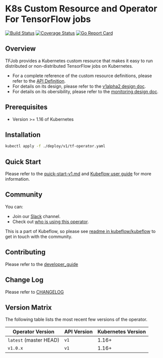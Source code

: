 # K8s Custom Resource and Operator For TensorFlow jobs

[![Build Status](https://travis-ci.org/kubeflow/tf-operator.svg?branch=master)](https://travis-ci.org/kubeflow/tf-operator)
[![Coverage Status](https://coveralls.io/repos/github/kubeflow/tf-operator/badge.svg?branch=master)](https://coveralls.io/github/kubeflow/tf-operator?branch=master)
[![Go Report Card](https://goreportcard.com/badge/github.com/kubeflow/tf-operator)](https://goreportcard.com/report/github.com/kubeflow/tf-operator)

## Overview

TFJob provides a Kubernetes custom resource that makes it easy to
run distributed or non-distributed TensorFlow jobs on Kubernetes.

- For a complete reference of the custom resource definitions, please refer to the [API Definition](pkg/apis/tensorflow/v1/types.go).
- For details on its design, please refer to the [v1alpha2 design doc](https://github.com/kubeflow/community/blob/master/proposals/tf-operator-design-v1alpha2.md).
- For details on its obersibility, please refer to the [monitoring design doc](docs/monitoring/README.md).

## Prerequisites

* Version >= 1.16 of Kubernetes

## Installation

```bash
kubectl apply -f ./deploy/v1/tf-operator.yaml
```

## Quick Start

Please refer to the [quick-start-v1.md](docs/quick-start-v1.md) and [Kubeflow user guide](https://www.kubeflow.org/docs/guides/components/tftraining/) for more information.

## Community

You can:

- Join our [Slack](https://join.slack.com/t/kubeflow/shared_invite/zt-lhkwrmkh-JPT2g9eva1oPkS00~VHZDQ) channel.
- Check out [who is using this operator](./docs/adopters.md).

This is a part of Kubeflow, so please see [readme in kubeflow/kubeflow](https://github.com/kubeflow/kubeflow#get-involved) to get in touch with the community.

## Contributing

Please refer to the [developer_guide](developer_guide.md)

## Change Log

Please refer to [CHANGELOG](CHANGELOG.md)

## Version Matrix

The following table lists the most recent few versions of the operator.

| Operator Version | API Version | Kubernetes Version |
| ------------- | ------------- | ------------- |
| `latest` (master HEAD) | `v1` | 1.16+ |
| `v1.0.x`| `v1` | 1.16+ |
